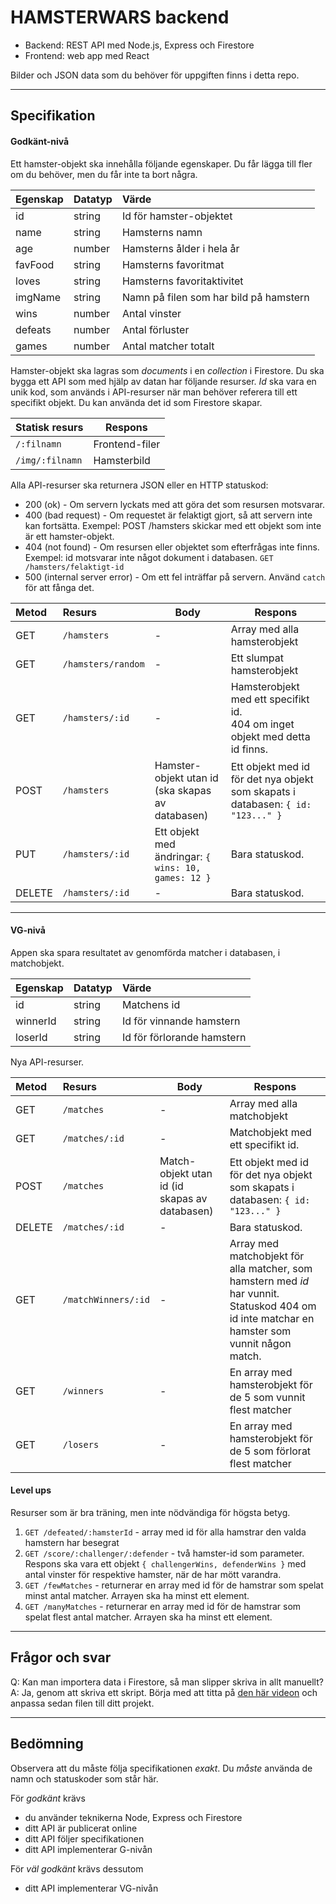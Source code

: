 # HAMSTERWARS backend

+ Backend: REST API med Node.js, Express och Firestore
+ Frontend: web app med React

Bilder och JSON data som du behöver för uppgiften finns i detta repo.


---
## Specifikation
#### Godkänt-nivå
Ett hamster-objekt ska innehålla följande egenskaper. Du får lägga till fler om du behöver, men du får inte ta bort några.

| Egenskap | Datatyp | Värde |
|:---------|:--------|:------|
|id        |string   |Id för hamster-objektet |
|name      |string   |Hamsterns namn |
|age       |number   |Hamsterns ålder i hela år |
|favFood   |string   |Hamsterns favoritmat |
|loves     |string   |Hamsterns favoritaktivitet |
|imgName   |string   |Namn på filen som har bild på hamstern |
|wins      |number   |Antal vinster |
|defeats   |number   |Antal förluster |
|games     |number   |Antal matcher totalt |

Hamster-objekt ska lagras som *documents* i en *collection* i Firestore. Du ska bygga ett API som med hjälp av datan har följande resurser. *Id* ska vara en unik kod, som används i API-resurser när man behöver referera till ett specifikt objekt. Du kan använda det id som Firestore skapar.

| Statisk resurs  | Respons        |
|-----------------|----------------|
| `/:filnamn`       | Frontend-filer |
| `/img/:filnamn`   | Hamsterbild    |

Alla API-resurser ska returnera JSON eller en HTTP statuskod:
+ 200 (ok) - Om servern lyckats med att göra det som resursen motsvarar.
+ 400 (bad request) - Om requestet är felaktigt gjort, så att servern inte kan fortsätta. Exempel: POST /hamsters skickar med ett objekt som inte är ett hamster-objekt.
+ 404 (not found) - Om resursen eller objektet som efterfrågas inte finns. Exempel: id motsvarar inte något dokument i databasen. `GET /hamsters/felaktigt-id`
+ 500 (internal server error) - Om ett fel inträffar på servern. Använd `catch` för att fånga det.

| Metod  | Resurs          | Body | Respons |
|:-------|:----------------|------|----------------------------|
| GET    | `/hamsters`     | -    | Array med alla hamsterobjekt  |
| GET    | `/hamsters/random` | -    | Ett slumpat hamsterobjekt  |
| GET    | `/hamsters/:id` | -    | Hamsterobjekt med ett specifikt id.<br>404 om inget objekt med detta id finns. |
| POST   | `/hamsters`     | Hamster-objekt utan id (ska skapas av databasen) | Ett objekt med id för det nya objekt som skapats i databasen: `{ id: "123..." }` |
| PUT    | `/hamsters/:id` | Ett objekt med ändringar: `{ wins: 10, games: 12 }`    | Bara statuskod. |
| DELETE | `/hamsters/:id` | -    | Bara statuskod. |

---
#### VG-nivå
Appen ska spara resultatet av genomförda matcher i databasen, i matchobjekt.

| Egenskap | Datatyp | Värde |
|:---------|:--------|:------|
|id        |string   |Matchens id |
|winnerId  |string   |Id för vinnande hamstern |
|loserId   |string   |Id för förlorande hamstern |

Nya API-resurser.

| Metod  | Resurs          | Body | Respons |
|:-------|:----------------|------|----------------------------|
| GET    | `/matches`     | -    | Array med alla matchobjekt  |
| GET    | `/matches/:id` | -    | Matchobjekt med ett specifikt id. |
| POST   | `/matches`     | Match-objekt utan id (id skapas av databasen) | Ett objekt med id för det nya objekt som skapats i databasen: `{ id: "123..." }` |
| DELETE | `/matches/:id` | -    | Bara statuskod. |
| GET    | `/matchWinners/:id` | -    | Array med matchobjekt för alla matcher, som hamstern med *id* har vunnit. Statuskod 404 om id inte matchar en hamster som vunnit någon match.  |
| GET    | `/winners`      | -    | En array med hamsterobjekt för de 5 som vunnit flest matcher   |
| GET    | `/losers`       | -    | En array med hamsterobjekt för de 5 som förlorat flest matcher   |


#### Level ups
Resurser som är bra träning, men inte nödvändiga för högsta betyg.

1. `GET /defeated/:hamsterId`  - array med id för alla hamstrar den valda hamstern har besegrat
1. `GET /score/:challenger/:defender`  - två hamster-id som parameter. Respons ska vara ett objekt `{ challengerWins, defenderWins }` med antal vinster för respektive hamster, när de har mött varandra.
1. `GET /fewMatches`  - returnerar en array med id för de hamstrar som spelat minst antal matcher. Arrayen ska ha minst ett element.
1. `GET /manyMatches`  - returnerar en array med id för de hamstrar som spelat flest antal matcher. Arrayen ska ha minst ett element.



---
## Frågor och svar
Q: Kan man importera data i Firestore, så man slipper skriva in allt manuellt? <br>
A: Ja, genom att skriva ett skript. Börja med att titta på [den här videon](https://www.youtube.com/watch?v=Qg2_VFFcAI8) och anpassa sedan filen till ditt projekt.


---
## Bedömning
Observera att du måste följa specifikationen *exakt*. Du *måste* använda de namn och statuskoder som står här.

För *godkänt* krävs
+ du använder teknikerna Node, Express och Firestore
+ ditt API är publicerat online
+ ditt API följer specifikationen
+ ditt API implementerar G-nivån

För *väl godkänt* krävs dessutom
+ ditt API implementerar VG-nivån
